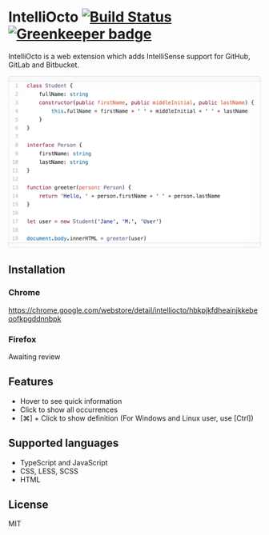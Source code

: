 # IntelliOcto [![Build Status](https://travis-ci.org/pd4d10/intelli-octo.svg?branch=master)](https://travis-ci.org/pd4d10/intelli-octo) [![Greenkeeper badge](https://badges.greenkeeper.io/pd4d10/intelli-octo.svg)](https://greenkeeper.io/)

IntelliOcto is a web extension which adds IntelliSense support for GitHub, GitLab and Bitbucket.

<img src="assets/demo.gif" alt="Demo" width="593" />

## Installation

### Chrome

https://chrome.google.com/webstore/detail/intelliocto/hbkpjkfdheainjkkebeoofkpgddnnbpk

### Firefox

Awaiting review

## Features

* Hover to see quick information
* Click to show all occurrences
* [⌘] + Click to show definition (For Windows and Linux user, use [Ctrl])

## Supported languages

* TypeScript and JavaScript
* CSS, LESS, SCSS
* HTML

## License

MIT
